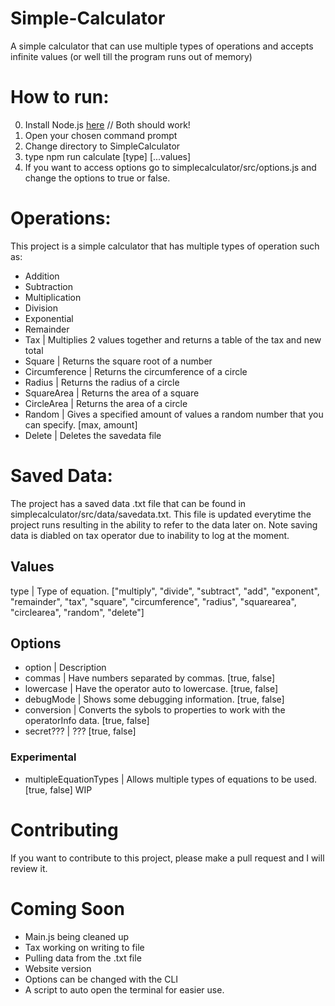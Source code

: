 # Simple-Calculator
A simple calculator that can use multiple types of operations and accepts infinite values (or well till the program runs out of memory)

# How to run:
0. Install Node.js [here](https://nodejs.org/en/) // Both should work!
1. Open your chosen command prompt
2. Change directory to SimpleCalculator
3. type npm run calculate [type] [...values]
4. If you want to access options go to simplecalculator/src/options.js and change the options to true or false.

# Operations:
This project is a simple calculator that has multiple types of operation such as:
  * Addition
  * Subtraction
  * Multiplication
  * Division
  * Exponential
  * Remainder
  * Tax | Multiplies 2 values together and returns a table of the tax and new total
  * Square | Returns the square root of a number
  * Circumference | Returns the circumference of a circle
  * Radius | Returns the radius of a circle
  * SquareArea | Returns the area of a square
  * CircleArea | Returns the area of a circle
  * Random | Gives a specified amount of values a random number that you can specify. [max, amount]
  * Delete | Deletes the savedata file

# Saved Data:
The project has a saved data .txt file that can be found in simplecalculator/src/data/savedata.txt. This file is updated everytime the project runs resulting in the ability to refer to the data later on. Note saving data is diabled on tax operator due to inability to log at the moment.
## Values
type | Type of equation. ["multiply", "divide", "subtract", "add", "exponent", "remainder", "tax", "square", "circumference", "radius", "squarearea", "circlearea", "random", "delete"]
## Options
* option | Description
* commas | Have numbers separated by commas. [true, false]
* lowercase | Have the operator auto to lowercase. [true, false]
* debugMode | Shows some debugging information. [true, false]
* conversion | Converts the sybols to properties to work with the operatorInfo data. [true, false]
* secret??? | ??? [true, false]
### Experimental
* multipleEquationTypes | Allows multiple types of equations to be used. [true, false] WIP


# Contributing
If you want to contribute to this project, please make a pull request and I will review it.

# Coming Soon
* Main.js being cleaned up
* Tax working on writing to file
* Pulling data from the .txt file
* Website version
* Options can be changed with the CLI
* A script to auto open the terminal for easier use.
